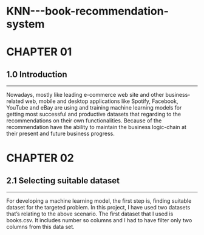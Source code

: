 # KNN---book-recommendation-system

# CHAPTER 01 
## 1.0 Introduction  
----------------------------------------------------------------------------------------------------------------------------------------------------------
Nowadays, mostly like leading e-commerce web site and other business-related web, mobile and desktop applications like Spotify, Facebook, YouTube and eBay are using and training machine learning models for getting most successful and productive datasets that regarding to the recommendations on their own functionalities. Because of the recommendation have the ability to maintain the business logic-chain at their present and future business progress.
 
# CHAPTER 02
## 2.1 Selecting suitable dataset
-----------------------------------------------------------------------------------------------------------------------------------------------------------
For developing a machine learning model, the first step is, finding suitable dataset for the targeted problem. In this project, I have used two datasets that’s relating to the above scenario.
The first dataset that I used is books.csv. It includes number so columns and I had to have filter only two columns from this data set. 

